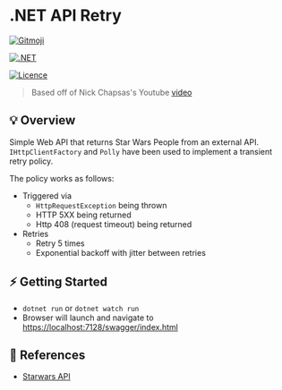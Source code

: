 # .NET API Retry

[![Gitmoji](https://img.shields.io/badge/gitmoji-%20😜%20😍-FFDD67.svg?style=flat-square)](https://gitmoji.dev)

[![.NET](https://github.com/danielmackay/dotnet-api-retry/actions/workflows/dotnet.yml/badge.svg)](https://github.com/danielmackay/dotnet-api-retry/actions/workflows/dotnet.yml)

[![Licence](https://img.shields.io/badge/licence-MIT-brightgreen)](https://github.com/danielmackay/dotnet-api-retry/blob/main/licence.md)

> Based off of Nick Chapsas's Youtube [video](https://youtu.be/nJH0PC2Pubs)

## 💡 Overview

Simple Web API that returns Star Wars People from an external API.  `IHttpClientFactory` and `Polly` have been used to implement a transient retry policy.

The policy works as follows:

- Triggered via
  - `HttpRequestException` being thrown
  - HTTP 5XX being returned
  - Http 408 (request timeout) being returned
- Retries
  - Retry 5 times
  - Exponential backoff with jitter between retries

## ⚡ Getting Started

- `dotnet run` or `dotnet watch run`
- Browser will launch and navigate to <https://localhost:7128/swagger/index.html>

## 📖 References

- [Starwars API](https://swapi.dev/)
